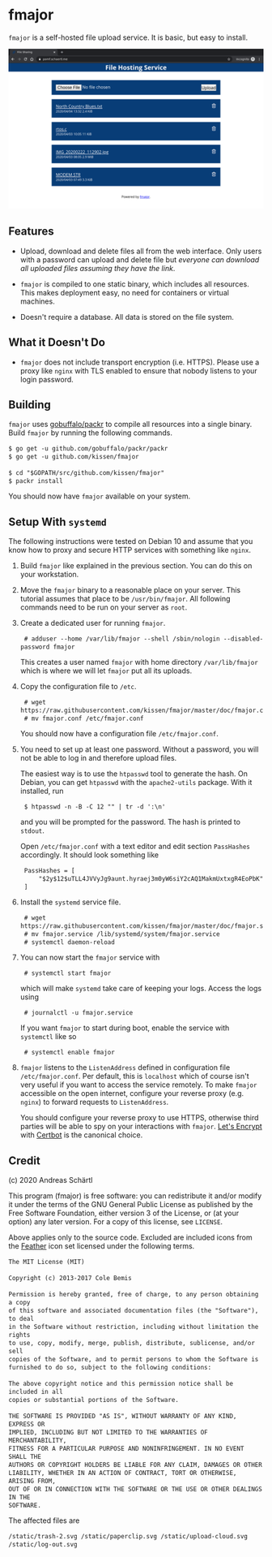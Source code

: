 # fmajor

`fmajor` is a self-hosted file upload service. It is basic, but easy
to install.

![Screenshot of fmajor running in Firefox](doc/screenshot.png)

## Features

* Upload, download and delete files all from the web interface.  Only
  users with a password can upload and delete file but *everyone can
  download all uploaded files assuming they have the link*.

* `fmajor` is compiled to one static binary, which includes all
  resources. This makes deployment easy, no need for containers or
  virtual machines.

* Doesn't require a database. All data is stored on the file system.

## What it Doesn't Do

* `fmajor` does not include transport encryption (i.e. HTTPS). Please
  use a proxy like `nginx` with TLS enabled to ensure that nobody
  listens to your login password.

## Building

`fmajor` uses [gobuffalo/packr](https://github.com/gobuffalo/packr) to
compile all resources into a single binary. Build `fmajor` by running
the following commands.

	$ go get -u github.com/gobuffalo/packr/packr
	$ go get -u github.com/kissen/fmajor

	$ cd "$GOPATH/src/github.com/kissen/fmajor"
	$ packr install

You should now have `fmajor` available on your system.

## Setup With `systemd`

The following instructions were tested on Debian 10 and assume that
you know how to proxy and secure HTTP services with something like
`nginx`.

1. Build `fmajor` like explained in the previous section. You can do
   this on your workstation.

2. Move the `fmajor` binary to a reasonable place on your server.
   This tutorial assumes that place to be `/usr/bin/fmajor`. All following
   commands need to be run on your server as `root`.

3. Create a dedicated user for running `fmajor`.

		# adduser --home /var/lib/fmajor --shell /sbin/nologin --disabled-password fmajor

   This creates a user named `fmajor` with home directory `/var/lib/fmajor`
   which is where we will let `fmajor` put all its uploads.

4. Copy the configuration file to `/etc`.

		# wget https://raw.githubusercontent.com/kissen/fmajor/master/doc/fmajor.conf
		# mv fmajor.conf /etc/fmajor.conf

   You should now have a configuration file `/etc/fmajor.conf`.

5. You need to set up at least one password. Without a password,
   you will not be able to log in and therefore upload files.

   The easiest way is to use the `htpasswd` tool to generate the
   hash. On Debian, you can get `htpasswd` with the `apache2-utils`
   package. With it installed, run

		$ htpasswd -n -B -C 12 "" | tr -d ':\n'

   and you will be prompted for the password. The hash is printed to
   `stdout`.

   Open `/etc/fmajor.conf` with a text editor and edit section
   `PassHashes` accordingly. It should look something like

		PassHashes = [
			"$2y$12$uTLL4JVVyJg9aunt.hyraej3m0yW6siY2cAQ1MakmUxtxgR4EoPbK"
		]

6. Install the `systemd` service file.

		# wget https://raw.githubusercontent.com/kissen/fmajor/master/doc/fmajor.service
		# mv fmajor.service /lib/systemd/system/fmajor.service
		# systemctl daemon-reload

7. You can now start the `fmajor` service with

		# systemctl start fmajor

   which will make `systemd` take care of keeping your logs. Access
   the logs using

		# journalctl -u fmajor.service

   If you want `fmajor` to start during boot, enable the service with
   `systemctl` like so

		# systemctl enable fmajor


8. `fmajor` listens to the `ListenAddress` defined in configuration
   file `/etc/fmajor.conf`. Per default, this is `localhost` which of
   course isn't very useful if you want to access the service
   remotely. To make `fmajor` accessible on the open internet,
   configure your reverse proxy (e.g. `nginx`) to forward requests to
   `ListenAddress`.

   You should configure your reverse proxy to use HTTPS, otherwise
   third parties will be able to spy on your interactions with
   `fmajor`.  [Let's Encrypt](https://letsencrypt.org/) with
   [Certbot](https://certbot.eff.org/) is the canonical choice.

## Credit

(c) 2020 Andreas Schärtl

This program (fmajor) is free software: you can redistribute it and/or
modify it under the terms of the GNU General Public License as
published by the Free Software Foundation, either version 3 of the
License, or (at your option) any later version. For a copy of this
license, see `LICENSE`.

Above applies only to the source code. Excluded are included icons
from the [Feather](https://feathericons.com/) icon set licensed
under the following terms.

	The MIT License (MIT)

	Copyright (c) 2013-2017 Cole Bemis

	Permission is hereby granted, free of charge, to any person obtaining a copy
	of this software and associated documentation files (the "Software"), to deal
	in the Software without restriction, including without limitation the rights
	to use, copy, modify, merge, publish, distribute, sublicense, and/or sell
	copies of the Software, and to permit persons to whom the Software is
	furnished to do so, subject to the following conditions:

	The above copyright notice and this permission notice shall be included in all
	copies or substantial portions of the Software.

	THE SOFTWARE IS PROVIDED "AS IS", WITHOUT WARRANTY OF ANY KIND, EXPRESS OR
	IMPLIED, INCLUDING BUT NOT LIMITED TO THE WARRANTIES OF MERCHANTABILITY,
	FITNESS FOR A PARTICULAR PURPOSE AND NONINFRINGEMENT. IN NO EVENT SHALL THE
	AUTHORS OR COPYRIGHT HOLDERS BE LIABLE FOR ANY CLAIM, DAMAGES OR OTHER
	LIABILITY, WHETHER IN AN ACTION OF CONTRACT, TORT OR OTHERWISE, ARISING FROM,
	OUT OF OR IN CONNECTION WITH THE SOFTWARE OR THE USE OR OTHER DEALINGS IN THE
	SOFTWARE.

The affected files are

	/static/trash-2.svg /static/paperclip.svg /static/upload-cloud.svg
	/static/log-out.svg
